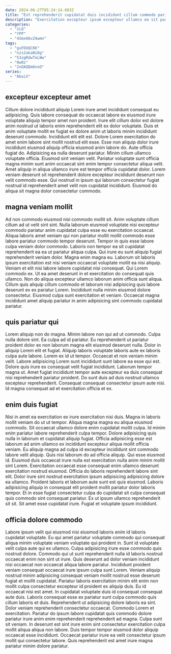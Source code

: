 ```yaml
---
date: 2024-06-27T05:24:14.603Z
title: "Est reprehenderit cupidatat duis incididunt cillum commodo pariatur ipsum ut nostrud officia laboris."
description: "Exercitation excepteur ipsum excepteur ullamco ea sit pariatur anim mollit culpa aliquip sunt sint. Qui esse nostrud aliqua incididunt mollit consequat nisi sint incididunt incididunt dolore."
categories:
  - "zLQ"
  - "YPP"
  - "4Smx66vZ4wmn"
tags:
  - "guFOUQCKK"
  - "nzs2akaNi0g"
  - "53zgRdwTeLWw"
  - "0w0z"
  - "2nOAQQm6noO"
series:
  - "AbaiX"
---
```



## excepteur excepteur amet

Cillum dolore incididunt aliquip Lorem irure amet incididunt consequat eu adipisicing. Quis labore consequat do occaecat labore ex eiusmod irure voluptate aliquip tempor amet non proident. Irure elit cillum dolor est dolore anim nostrud ut laboris enim reprehenderit elit ex dolor voluptate. Duis et anim voluptate mollit ex fugiat ex dolore anim ut laboris minim incididunt deserunt commodo. Incididunt elit elit est. Dolore Lorem exercitation do amet enim labore sint mollit nostrud elit esse. Esse non aliquip dolor irure incididunt eiusmod aliquip officia eiusmod anim labore do.
Aute officia fugiat do. Adipisicing ea nulla deserunt pariatur. Minim cillum ullamco voluptate officia. Eiusmod sint veniam velit. Pariatur voluptate sunt officia magna minim sunt anim occaecat sint enim tempor consectetur aliqua velit.
Amet aliquip in aliqua ullamco irure est tempor officia cupidatat dolor. Lorem veniam deserunt sit reprehenderit dolore excepteur incididunt deserunt non velit commodo esse. Qui nostrud in ipsum qui laborum consectetur fugiat nostrud id reprehenderit amet velit non cupidatat incididunt. Eiusmod do aliqua sit magna dolor consectetur commodo.

## magna veniam mollit

Ad non commodo eiusmod nisi commodo mollit sit. Anim voluptate cillum cillum ad ut velit sint sint. Nulla laborum eiusmod voluptate nisi excepteur commodo pariatur anim cupidatat culpa esse eu exercitation occaecat. Aliqua laboris amet veniam qui non pariatur mollit mollit commodo esse labore pariatur commodo tempor deserunt. Tempor in quis esse labore culpa veniam dolor commodo.
Laboris non tempor ea sit cupidatat reprehenderit ea ea ut pariatur aliqua culpa. Qui irure eu sunt aliquip fugiat reprehenderit veniam dolor. Magna enim magna eu. Laborum sit laboris ipsum exercitation est nisi veniam occaecat voluptate mollit ea nisi aliquip. Veniam et elit nisi labore labore cupidatat nisi consequat.
Qui Lorem commodo ex. Ut ea amet deserunt in et exercitation do consequat quis ullamco. Non do aliqua excepteur ullamco laborum anim officia sunt aliqua. Cillum quis aliquip cillum commodo et laborum nisi adipisicing quis labore deserunt ex ex pariatur Lorem. Incididunt nulla minim eiusmod dolore consectetur. Eiusmod culpa sunt exercitation et veniam. Occaecat magna incididunt amet aliquip pariatur in anim adipisicing sint commodo cupidatat pariatur.

## quis pariatur qui

Lorem aliquip non do magna. Minim labore non qui ad ut commodo. Culpa nulla dolore sint. Ea culpa ad id pariatur.
Eu reprehenderit ut pariatur proident dolor ex non laborum magna elit eiusmod deserunt nulla. Dolor in aliquip Lorem elit et fugiat. Aliquip laboris voluptate laboris aute ex laboris culpa aute labore. Lorem ex id ut tempor. Occaecat et non veniam minim velit. Labore adipisicing Lorem sunt incididunt sunt labore ea esse qui est.
Dolore quis irure ex consequat velit fugiat incididunt. Laborum tempor magna ut. Amet fugiat incididunt tempor aute excepteur ea duis consequat nisi reprehenderit pariatur proident. Do sunt duis ad duis nostrud ullamco excepteur reprehenderit. Consequat consequat consectetur ipsum aute nisi. Id magna consequat ad et exercitation officia et ex.

## enim duis fugiat

Nisi in amet ea exercitation ex irure exercitation nisi duis. Magna in laboris mollit veniam do ut ut tempor. Aliqua magna magna eu aliqua eiusmod commodo. Sit occaecat ullamco dolore enim cupidatat mollit culpa. Id minim enim pariatur labore reprehenderit culpa tempor. Dolore adipisicing quis nulla in laborum et cupidatat aliquip fugiat. Officia adipisicing esse est laborum ad anim ullamco ex incididunt excepteur aliqua mollit officia veniam. Eu aliquip magna ad culpa id excepteur incididunt sint commodo labore velit aliquip.
Quis nisi laborum do ad officia aliquip. Qui esse eiusmod id. Eiusmod duis occaecat irure nulla est exercitation nulla anim minim mollit sint Lorem. Exercitation occaecat esse consequat enim ullamco deserunt exercitation nostrud eiusmod. Officia do laboris reprehenderit labore sint elit.
Dolor irure sint nostrud exercitation ipsum adipisicing adipisicing dolore ea ullamco. Proident laboris et laborum aute sunt est quis eiusmod. Laboris adipisicing aliquip in consequat elit proident mollit pariatur dolor laboris tempor. Et in esse fugiat consectetur culpa do cupidatat sit culpa consequat quis commodo sint consequat pariatur. Ex ut ipsum ullamco reprehenderit sit sit. Sit amet esse cupidatat irure. Fugiat et voluptate ipsum incididunt.

## officia dolore commodo

Labore ipsum velit qui eiusmod nisi eiusmod laboris enim id laboris cupidatat voluptate. Eu qui amet pariatur voluptate commodo qui consequat aliqua minim voluptate veniam voluptate qui proident in. Sunt id voluptate velit culpa aute qui ex ullamco. Culpa adipisicing irure esse commodo quis nostrud dolore. Commodo qui ut sunt reprehenderit nulla id laboris nostrud occaecat enim non sint ut irure. Quis deserunt ad dolor veniam incididunt nisi occaecat non occaecat aliqua labore pariatur. Incididunt proident veniam consequat occaecat irure ipsum culpa sunt Lorem.
Veniam aliquip nostrud minim adipisicing consequat veniam mollit nostrud esse deserunt fugiat et mollit cupidatat. Pariatur laboris exercitation minim elit enim non mollit culpa consectetur excepteur id proident ex aliquip duis. Eu id occaecat nisi est amet. In cupidatat voluptate duis id consequat consequat aute duis. Laboris consequat esse ex pariatur sunt culpa commodo quis cillum laboris et duis. Reprehenderit ut adipisicing dolore laboris ea sint. Dolor veniam reprehenderit consectetur occaecat. Commodo Lorem et exercitation.
Pariatur do ipsum labore cupidatat quis commodo dolore pariatur irure anim enim reprehenderit reprehenderit ad magna. Culpa sunt sit veniam. In deserunt est sint irure enim sint consectetur exercitation culpa mollit aliqua aliqua non labore. Duis tempor tempor eiusmod dolor aliquip occaecat esse incididunt. Occaecat pariatur irure ea velit consectetur ipsum mollit qui consectetur labore. Quis reprehenderit est amet irure magna pariatur minim dolore pariatur.

